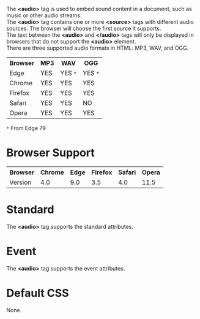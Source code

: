 The <b>&lt;audio&gt;</b> tag is used to embed sound content in a document, such as music or other audio streams.
<br>
The <b>&lt;audio&gt;</b> tag contains one or more <b>&lt;source&gt;</b> tags with different audio sources. The browser will choose the first source it supports.
<br>
The text between the <b>&lt;audio&gt;</b> and <b>&lt;/audio&gt;</b> tags will only be displayed in browsers that do not support the <b>&lt;audio&gt;</b> element.
<br>
There are three supported audio formats in HTML: MP3, WAV, and OGG.
<table class="ws-table-all notranslate" id="table1">
  <tr>
    <th>Browser</th>
    <th>MP3</th>
    <th>WAV</th>
    <th>OGG</th>
  </tr>
  <tr>
    <td>Edge</td>
    <td>YES</td>
    <td>YES <code>*</code></td>
    <td>YES <code>*</code></td>
  </tr>
  <tr>
    <td>Chrome</td>
    <td>YES</td>
    <td>YES</td>
    <td>YES</td>
  </tr>
  <tr>
    <td>Firefox</td>
    <td>YES</td>
    <td>YES</td>
    <td>YES</td>
  </tr>
  <tr>
    <td>Safari</td>
    <td>YES</td>
    <td>YES</td>
    <td>NO</td>
  </tr>
  <tr>
    <td>Opera</td>
    <td>YES</td>
    <td>YES</td>
    <td>YES</td>
  </tr>
</table>
<code>*</code> From Edge 79
<h1>Browser Support</h1>
<table class="ws-table-all notranslate">
  <tr>
    <th>Browser</th>
    <th>Chrome</th>
    <th>Edge</th>
    <th>Firefox</th>
    <th>Safari</th>
    <th>Opera</th>
  </tr>
  <tr>
    <td>Version</td>
    <td>4.0</td>
    <td>9.0</td>
    <td>3.5</td>
    <td>4.0</td>
    <td>11.5</td>
  </tr>
</table>
<h1>Standard</h1>
The <b>&lt;audio&gt;</b> tag supports the standard attributes.
<h1>Event</h1>
The <b>&lt;audio&gt;</b> tag supports the event attributes.
<h1>Default CSS</h1>
None.
